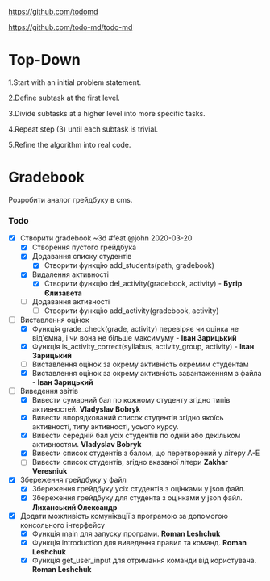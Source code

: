 https://github.com/todomd

https://github.com/todo-md/todo-md

# Top-Down

1.Start with an initial problem statement.

2.Define subtask at the first level.

3.Divide subtasks at a higher level into more specific tasks.

4.Repeat step (3) until each subtask is trivial.

5.Refine the algorithm into real code.



# Gradebook
Розробити аналог грейдбуку в cms.

### Todo

- [x] Створити gradebook ~3d #feat @john 2020-03-20
  - [x] Створення пустого грейдбука
  - [x] Додавання списку студентів
    - [x] Створити функцію add_students(path, gradebook)
  - [x] Видалення активності
    - [x] Створити функцію del_activity(gradebook, activity) - **Бугір Єлизавета**
  - [ ] Додавання активності
    - [ ] Створити функцію add_activity(gradebook, activity)

- [ ] Виставлення оцінок
  - [x] Функція grade_check(grade, activity) перевіряє чи оцінка не від'ємна, і чи вона не 
    більше максимуму - **Іван Зарицький**
  - [x] Функція is_activity_correct(syllabus, activity_group, activity) - **Іван Зарицький**
  - [ ] Виставлення оцінок за окрему активність окремим студентам
  - [x] Виставлення оцінок за окрему активність завантаженням з файла - **Іван Зарицький**

- [ ] Виведення звітів
  - [x] Вивести сумарний бал по кожному студенту згідно типів активностей. **Vladyslav Bobryk**
  - [x] Вивести впорядкований список студентів згідно якоїсь активності, типу активності, усього курсу.
  - [x] Вивести середній бал усіх студентів по одній або декільком активностям. **Vladyslav Bobryk**
  - [x] Вивести список студентів з балом, що перетворений у літеру A-E
  - [ ] Вивести список студентів, згідно вказаної літери **Zakhar Veresniuk**

- [x] Збереження грейдбуку у файл
  - [x] Збереження грейдбуку усіх студентів з оцінками у json файл.
  - [x] Збереження грейдбуку для студента з оцінками у json файл. **Лиханський Олександр**

- [x] Додати можливість комунікації з програмою за допомогою консольного інтерфейсу
  - [x] Функція main для запуску програми. **Roman Leshchuk**
  - [x] Функція introduction для виведення правил та команд. **Roman Leshchuk**
  - [x] Функція get_user_input для отримання команди від користувача. **Roman Leshchuk**
